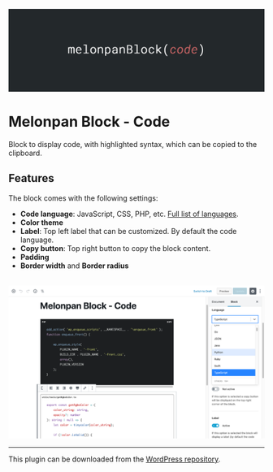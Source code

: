 ![Banner Image](assets-repo/banner-1544x500.png)

# Melonpan Block - Code

Block to display code, with highlighted syntax, which can be copied to the clipboard.

## Features

The block comes with the following settings:

- **Code language**: JavaScript, CSS, PHP, etc. [Full list of languages](https://prismjs.com/#languages-list).
- **Color theme**
- **Label**: Top left label that can be customized. By default the code language.
- **Copy button**: Top right button to copy the block content.
- **Padding**
- **Border width** and **Border radius**

<br />

<img src="assets-repo/screenshot-1.png" width="700px" alt="Block settings panel" />

<br />

---

This plugin can be downloaded from the [WordPress repository](https://wordpress.org/plugins/melonpan-block-code/).

